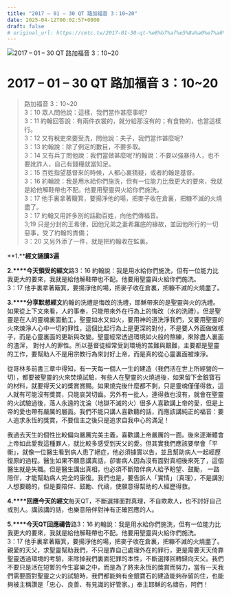 ```yaml
---
title: "2017 – 01 – 30 QT 路加福音 3：10~20"
date: 2025-04-12T00:02:57+0800
draft: false
# original_url: https://cmtc.tw/2017-01-30-qt-%e8%b7%af%e5%8a%a0%e7%a6%8f%e9%9f%b3-3%ef%bc%9a1020
---
```


![2017 – 01 – 30 QT 路加福音 3：10~20](/images/qt.jpg   "2017 – 01 – 30 QT 路加福音 3：10~20")

# 2017 – 01 – 30 QT 路加福音 3：10~20

> 路加福音 3：10~20  
> 3：10 眾人問他說：這樣，我們當作甚麼事呢?  
> 3：11 約翰回答說：有兩件衣裳的，就分給那沒有的；有食物的，也當這樣行。  
> 3：12 又有稅吏來要受洗，問他說：夫子，我們當作甚麼呢?  
> 3：13 約翰說：除了例定的數目，不要多取。  
> 3：14 又有兵丁問他說：我們當做甚麼呢?約翰說：不要以強暴待人，也不要訛詐人，自己有錢糧就當知足。  
> 3：15 百姓指望基督來的時候，人都心裏猜疑，或者約翰是基督。  
> 3：16 約翰說：我是用水給你們施洗，但有一位能力比我更大的要來，我就是給他解鞋帶也不配。他要用聖靈與火給你們施洗。  
> 3：17 他手裏拿著簸箕，要揚淨他的場，把麥子收在倉裏，把糠不滅的火燒盡了。  
> 3：17 約翰又用許多別的話勸百姓，向他們傳福音。  
> 3;19 只是分封的王希律，因他兄弟之妻希羅底的緣故，並因他所行的一切惡事，受了約翰的責備；  
> 3：20 又另外添了一件，就是把約翰收在監裏。

**1.****經文誦讀3遍**

**2.****今天領受的經文**路3：16 約翰說：我是用水給你們施洗，但有一位能力比我更大的要來，我就是給他解鞋帶也不配。他要用聖靈與火給你們施洗。  
3：17 他手裏拿著簸箕，要揚淨他的場，把麥子收在倉裏，把糠不滅的火燒盡了。

**3.****分享默想經文**約翰的洗禮是悔改的洗禮，耶穌帶來的是聖靈與火的洗禮。如果從上下文來看，人的事奉，只能帶來外在行為上的悔改（水的洗禮）。但是聖靈是在人的靈魂裏面動工，聖靈如水又如火，要用神的道洗淨我們，又要用聖靈的火來煉淨人心中一切的罪性，這個比起行為上是更深的對付，不是要人外面做做樣子，而是心靈裏面的更新與改變。聖靈經常透過環境如火般的熬練，來除盡人裏面的渣滓， 對付人的罪性。所以基督徒經常受到環境的苦難與艱難，主要都是聖靈的工作，要幫助人不是用宗教行為來討好上帝，而是真的從心靈裏面被煉淨。

從哥林多前書三章中得知，有一天每一個人一生的建造（我們活在世上所經營的一切），都要被聖靈的火來焚燒試驗，有些人在聖靈的火燒過後，如果留下金銀寶石的材料，就要得天父的獎賞賞賜。如果燒完後什麼都不剩，只是靈魂僅僅得救，這人就有可能沒有獎賞，只能哀哭切齒。另外有一批人，連得救也沒有，就會在聖靈的火試驗過後，落人永遠的沈淪（地獄不滅的火）很多人喜歡講上帝的愛，但是上帝的愛也帶有嚴厲的層面。我們不能只講人喜歡聽的話，而應該講純正的福音：要人追求永恆的獎賞，不要信主之後只是追求自我中心的滿足！

我過去天生的個性比較偏向嚴厲完美主義，喜歡講上帝嚴厲的一面。後來逐漸體會上帝如此愛我這種罪人，就比較多感受到天父的愛。但其實我們應該要學會「平衡」，就像一位醫生看到病人患了絕症，他必須據實以告，並且幫助病人一起經歷復原的過程。醫生如果不願意講真話，卻害病人因為沒有面對真相後來死了，這個醫生就是失職。但是醫生講出真相，也必須不斷陪伴病人給予盼望、鼓勵， 一路陪伴，才能幫助病人完全的康復。我們也是，要告訴人「實情」（真理），不是講別人想要聽的，但是要陪伴、鼓勵、代禱，使願意得幫助的人經歷得救。

**4.****回應今天的經文**每天QT，不斷選擇面對真理，不自欺欺人，也不討好自己或別人。講該講的話，也樂意陪伴對神有正確回應的人。

**5.****今天QT回應禱告**路3：16 約翰說：我是用水給你們施洗，但有一位能力比我更大的要來，我就是給他解鞋帶也不配。他要用聖靈與火給你們施洗。  
3：17 他手裏拿著簸箕，要揚淨他的場，把麥子收在倉裏，把糠不滅的火燒盡了。  
親愛的天父，求聖靈幫助我們，不只是靠自己處理外在的罪行，更是需要天天倚靠聖靈透過環境的考驗，來除掉我們裏面犯罪的本性，不斷選擇回轉歸向天父。我們不要只是活在短暫的今生宴樂之中，而是為了將來永恆的獎賞而努力，當有一天我們需要面對聖靈之火的試驗時，我們都能夠有金銀寶石的建造能夠存留的住，也能夠被主稱讚是「忠心、良善、有見識的好管家。」奉主耶穌的名禱告，阿們！